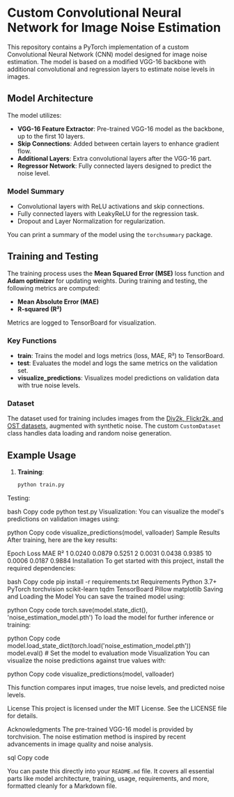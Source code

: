 # Custom Convolutional Neural Network for Image Noise Estimation

This repository contains a PyTorch implementation of a custom Convolutional Neural Network (CNN) model designed for image noise estimation. The model is based on a modified VGG-16 backbone with additional convolutional and regression layers to estimate noise levels in images.

## Model Architecture

The model utilizes:
- **VGG-16 Feature Extractor**: Pre-trained VGG-16 model as the backbone, up to the first 10 layers.
- **Skip Connections**: Added between certain layers to enhance gradient flow.
- **Additional Layers**: Extra convolutional layers after the VGG-16 part.
- **Regressor Network**: Fully connected layers designed to predict the noise level.

### Model Summary

- Convolutional layers with ReLU activations and skip connections.
- Fully connected layers with LeakyReLU for the regression task.
- Dropout and Layer Normalization for regularization.

You can print a summary of the model using the `torchsummary` package.

## Training and Testing

The training process uses the **Mean Squared Error (MSE)** loss function and **Adam optimizer** for updating weights. During training and testing, the following metrics are computed:
- **Mean Absolute Error (MAE)**
- **R-squared (R²)**

Metrics are logged to TensorBoard for visualization.

### Key Functions

- **train**: Trains the model and logs metrics (loss, MAE, R²) to TensorBoard.
- **test**: Evaluates the model and logs the same metrics on the validation set.
- **visualize_predictions**: Visualizes model predictions on validation data with true noise levels.

### Dataset

The dataset used for training includes images from the [Div2k, Flickr2k, and OST datasets](https://data.vision.ee.ethz.ch/cvl/DIV2K/), augmented with synthetic noise. The custom `CustomDataset` class handles data loading and random noise generation.

## Example Usage

1. **Training**:
   ```bash
   python train.py
Testing:

bash
Copy code
python test.py
Visualization: You can visualize the model's predictions on validation images using:

python
Copy code
visualize_predictions(model, valloader)
Sample Results
After training, here are the key results:

Epoch	Loss	MAE	R²
1	0.0240	0.0879	0.5251
2	0.0031	0.0438	0.9385
10	0.0006	0.0187	0.9884
Installation
To get started with this project, install the required dependencies:

bash
Copy code
pip install -r requirements.txt
Requirements
Python 3.7+
PyTorch
torchvision
scikit-learn
tqdm
TensorBoard
Pillow
matplotlib
Saving and Loading the Model
You can save the trained model using:

python
Copy code
torch.save(model.state_dict(), 'noise_estimation_model.pth')
To load the model for further inference or training:

python
Copy code
model.load_state_dict(torch.load('noise_estimation_model.pth'))
model.eval()  # Set the model to evaluation mode
Visualization
You can visualize the noise predictions against true values with:

python
Copy code
visualize_predictions(model, valloader)

This function compares input images, true noise levels, and predicted noise levels.

License
This project is licensed under the MIT License. See the LICENSE file for details.

Acknowledgments
The pre-trained VGG-16 model is provided by torchvision. The noise estimation method is inspired by recent advancements in image quality and noise analysis.

sql
Copy code

You can paste this directly into your `README.md` file. It covers all essential parts like model architecture, training, usage, requirements, and more, formatted cleanly for a Markdown file.





